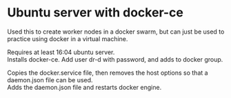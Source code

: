 # Ubuntu server with docker-ce

Used this to create worker nodes in a docker swarm, but can just be used to practice using docker in a virtual machine.

Requires at least 16:04 ubuntu server.  
Installs docker-ce. 
Add user dr-d with password, and adds to docker group.  

Copies the docker.service file, then removes the host options so that a daemon.json file can be used.  
Adds the daemon.json file and restarts docker engine.
